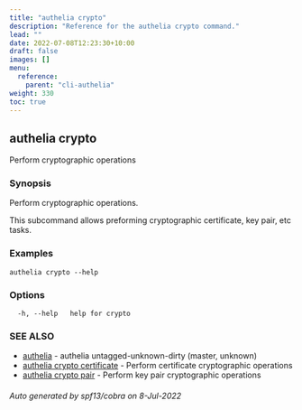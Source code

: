 ```yaml
---
title: "authelia crypto"
description: "Reference for the authelia crypto command."
lead: ""
date: 2022-07-08T12:23:30+10:00
draft: false
images: []
menu:
  reference:
    parent: "cli-authelia"
weight: 330
toc: true
---
```


## authelia crypto

Perform cryptographic operations

### Synopsis

Perform cryptographic operations.

This subcommand allows preforming cryptographic certificate, key pair, etc tasks.

### Examples

```
authelia crypto --help
```

### Options

```
  -h, --help   help for crypto
```

### SEE ALSO

* [authelia](authelia.md)	 - authelia untagged-unknown-dirty (master, unknown)
* [authelia crypto certificate](authelia_crypto_certificate.md)	 - Perform certificate cryptographic operations
* [authelia crypto pair](authelia_crypto_pair.md)	 - Perform key pair cryptographic operations

###### Auto generated by spf13/cobra on 8-Jul-2022
